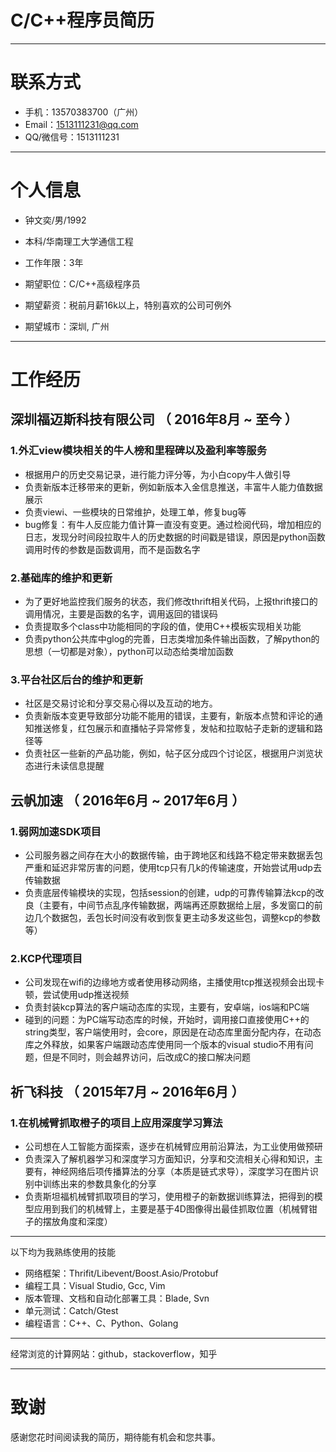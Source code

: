# C/C++程序员简历

---

# 联系方式

- 手机：13570383700（广州）
- Email：1513111231@qq.com
- QQ/微信号：1513111231

---

# 个人信息

 - 钟文奕/男/1992
 - 本科/华南理工大学通信工程
 - 工作年限：3年

 - 期望职位：C/C++高级程序员
 - 期望薪资：税前月薪16k以上，特别喜欢的公司可例外
 - 期望城市：深圳, 广州

---

# 工作经历

## 深圳福迈斯科技有限公司 （ 2016年8月 ~ 至今 ）

### 1.外汇view模块相关的牛人榜和里程碑以及盈利率等服务
 - 根据用户的历史交易记录，进行能力评分等，为小白copy牛人做引导
 - 负责新版本迁移带来的更新，例如新版本入金信息推送，丰富牛人能力值数据展示
 - 负责viewi、一些模块的日常维护，处理工单，修复bug等
 - bug修复：有牛人反应能力值计算一直没有变更。通过检阅代码，增加相应的日志，发现分时间段拉取牛人的历史数据的时间戳是错误，原因是python函数调用时传的参数是函数调用，而不是函数名字

### 2.基础库的维护和更新
 - 为了更好地监控我们服务的状态，我们修改thrift相关代码，上报thrift接口的调用情况，主要是函数的名字，调用返回的错误码
 - 负责提取多个class中功能相同的字段的值，使用C++模板实现相关功能
 - 负责python公共库中glog的完善，日志类增加条件输出函数，了解python的思想（一切都是对象），python可以动态给类增加函数

### 3.平台社区后台的维护和更新
 - 社区是交易讨论和分享交易心得以及互动的地方。
 - 负责新版本变更导致部分功能不能用的错误，主要有，新版本点赞和评论的通知推送修复，红包展示和直播帖子异常修复，发帖和拉取帖子走新的逻辑和路径等
 - 负责社区一些新的产品功能，例如，帖子区分成四个讨论区，根据用户浏览状态进行未读信息提醒

## 云帆加速 （ 2016年6月 ~ 2017年6月 ）

### 1.弱网加速SDK项目
 - 公司服务器之间存在大小的数据传输，由于跨地区和线路不稳定带来数据丢包严重和延迟非常厉害的问题，使用tcp只有几k的传输速度，开始尝试用udp去传输数据
 - 负责底层传输模块的实现，包括session的创建，udp的可靠传输算法kcp的改良（主要有，中间节点乱序传输数据，两端再还原数据给上层，多发窗口的前边几个数据包，丢包长时间没有收到恢复更主动多发这些包，调整kcp的参数等）

### 2.KCP代理项目 
 - 公司发现在wifi的边缘地方或者使用移动网络，主播使用tcp推送视频会出现卡顿，尝试使用udp推送视频
 - 负责封装kcp算法的客户端动态库的实现，主要有，安卓端，ios端和PC端
 - 碰到的问题：为PC端写动态库的时候，开始时，调用接口直接使用C++的string类型，客户端使用时，会core，原因是在动态库里面分配内存，在动态库之外释放，如果客户端跟动态库使用同一个版本的visual studio不用有问题，但是不同时，则会越界访问，后改成C的接口解决问题

## 祈飞科技 （ 2015年7月 ~ 2016年6月 ）

### 1.在机械臂抓取橙子的项目上应用深度学习算法
 - 公司想在人工智能方面探索，逐步在机械臂应用前沿算法，为工业使用做预研
 - 负责深入了解机器学习和深度学习方面知识，分享和交流相关心得和知识，主要有，神经网络后项传播算法的分享（本质是链式求导），深度学习在图片识别中训练出来的参数具象化的分享
 - 负责斯坦福机械臂抓取项目的学习，使用橙子的新数据训练算法，把得到的模型应用到我们的机械臂上，主要是基于4D图像得出最佳抓取位置（机械臂钳子的摆放角度和深度）

---

以下均为我熟练使用的技能

- 网络框架：Thrifit/Libevent/Boost.Asio/Protobuf
- 编程工具：Visual Studio, Gcc, Vim
- 版本管理、文档和自动化部署工具：Blade, Svn
- 单元测试：Catch/Gtest
- 编程语言：C++、C、Python、Golang

---

经常浏览的计算网站：github，stackoverflow，知乎

---

# 致谢
感谢您花时间阅读我的简历，期待能有机会和您共事。
